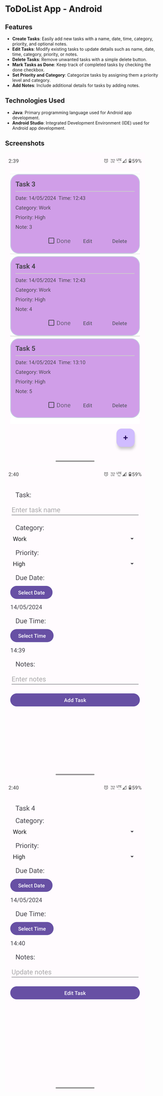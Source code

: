 # ToDoList App - Android

## Features
- **Create Tasks**: Easily add new tasks with a name, date, time, category, priority, and optional notes.
- **Edit Tasks**: Modify existing tasks to update details such as name, date, time, category, priority, or notes.
- **Delete Tasks**: Remove unwanted tasks with a simple delete button.
- **Mark Tasks as Done**: Keep track of completed tasks by checking the done checkbox.
- **Set Priority and Category**: Categorize tasks by assigning them a priority level and category.
- **Add Notes**: Include additional details for tasks by adding notes.

## Technologies Used
- **Java**: Primary programming language used for Android app development.
- **Android Studio**: Integrated Development Environment (IDE) used for Android app development.

## Screenshots
![ToDoList App Screenshot](app/Tasks.png)
![Add List](app/add_tasks.png)
![Edit Task](app/edit_tasks.png)

